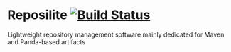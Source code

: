 # Reposilite [![Build Status](https://travis-ci.org/Panda-Programming-Language/Reposilite.svg?branch=master)](https://travis-ci.org/Panda-Programming-Language/Reposilite)

Lightweight repository management software mainly dedicated for Maven and Panda-based artifacts

